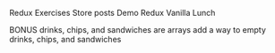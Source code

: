Redux Exercises
Store posts
Demo Redux Vanilla Lunch

<!-- create an index.js -->
<!-- create a reducer -->
<!-- can add and remove a drink -->
<!-- can add and remove chips -->
<!-- can add and remove sandwich -->
<!-- create a store -->
<!-- dispatch actions to add a sandwich, drink, and chips -->
<!-- dispatch actions to remove a sandwich, drink, and chips -->
<!-- create an index.html -->
BONUS
drinks, chips, and sandwiches are arrays
add a way to empty drinks, chips, and sandwiches
